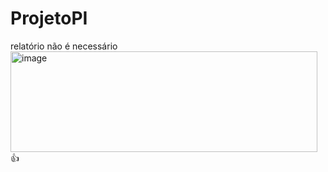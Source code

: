 # ProjetoPI
relatório não é necessário 
<img width="491" height="161" alt="image" src="https://github.com/user-attachments/assets/a4d11fdc-350b-4b7e-838c-dbb2e5942f49" />
👍
